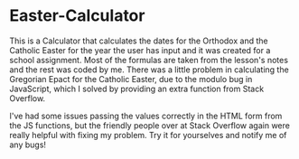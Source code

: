 # Easter-Calculator

This is a Calculator that calculates the dates for the Orthodox and the Catholic Easter for the year the user has input and it was created for a school assignment. Most of the formulas are taken from the lesson's notes and the rest was coded by me. There was a little problem in calculating the Gregorian Epact for the Catholic Easter, due to the modulo bug in JavaScript, which I solved by providing an extra function from Stack Overflow.

I've had some issues passing the values correctly in the HTML form from the JS functions, but the friendly people over at Stack Overflow again were really helpful with fixing my problem. Try it for yourselves and notify me of any bugs!
